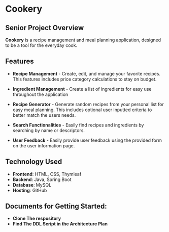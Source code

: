 # **Cookery**
## Senior Project Overview

**Cookery** is a recipe management and meal planning application, designed to be a tool for the everyday cook.

## Features

- **Recipe Management** - Create, edit, and manage your favorite recipes. This features includes price category calculations to stay on budget.

- **Ingredient Management** - Create a list of ingredients for easy use throughout the application

- **Recipe Generator** - Generate random recipes from your personal list for easy meal planning. This includes optional user inputted criteria to better match the users needs.

-  **Search Functionalities** - Easily find recipes and ingredients by searching by name or descriptors.

-  **User Feedback** - Easily provide user feedback using the provided form on the user information page.


## Technology Used

- **Frontend**: HTML, CSS, Thymleaf
- **Backend**: Java, Spring Boot
- **Database**: MySQL
- **Hosting**: GitHub


## Documents for Getting Started:
- **Clone The respository**
- **Find The DDL Script in the Architecture Plan**
